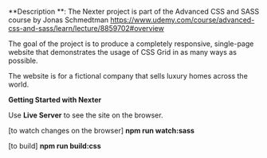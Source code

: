 **Description **: The Nexter project is part of the Advanced CSS and SASS course by Jonas Schmedtman https://www.udemy.com/course/advanced-css-and-sass/learn/lecture/8859702#overview

The goal of the project is to produce a completely responsive, single-page website that demonstrates the usage of CSS Grid in as many ways as possible.

The website is for a fictional company that sells luxury homes across the world.

**Getting Started with Nexter**

Use **Live Server** to see the site on the browser.

[to watch changes on the browser] **npm run watch:sass**

[to build] **npm run build:css**
